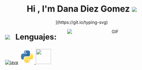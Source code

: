 <h1 align="center">Hi , I'm Dana Diez Gomez <img src="https://i.pinimg.com/originals/22/4f/32/224f32d1babb2248c361affeb234ac41.gif" width="50"></h1>
<p align="center">

  
<div align="center" style="border: px solid #000000;>

[![Typing SVG](https://readme-typing-svg.herokuapp.com?font=Robot-Bold&size=30&color=9D89D8&center=true&vCenter=true&width=900&height=110&lines=Estudiante+de+ingenieria;Futura+Hacker;Cat+mom;print+("I+NEED+COOFFE+OR+MATE"))](https://git.io/typing-svg)
</div>

<a target="_blank" align="center">
  <img align="right" top="350" height="200" width="300" alt="GIF" src="https://media1.giphy.com/media/v1.Y2lkPTc5MGI3NjExazI5eGRyNzhtNGh4NGhobjRsMXprNmgxODMxa2RqcXF6YzE0a3Z6ZSZlcD12MV9pbnRlcm5hbF9naWZfYnlfaWQmY3Q9Zw/hpXdHPfFI5wTABdDx9/giphy.gif">
</a>


<p style="font-size: 1.8em; font-weight: bold;">
    <img src="https://media2.giphy.com/media/QssGEmpkyEOhBCb7e1/giphy.gif?cid=ecf05e47a0n3gi1bfqntqmob8g9aid1oyj2wr3ds3mg700bl&rid=giphy.gif" width ="32">
    <b>  Lenguajes:</b>
</p>

<p> 
  <a href="https://www.w3.org/java/" target="_blank"> 
  <a href="https://emoji.gg/emoji/java"><img src="https://cdn3.emoji.gg/emojis/java.png" width="50px" height="50px" alt="java"></a>
  </a> 
  <a href="https://www.python.org" target="_blank"> 
    <img src="https://raw.githubusercontent.com/devicons/devicon/master/icons/python/python-original.svg" alt="python" width="50" height="50"/> 
  </a> 
    <a href="https://www.w3schools.com/csharp" target="_blank"> 
    <img src="https://cdn.jsdelivr.net/gh/devicons/devicon/icons/csharp/csharp-original.svg" width="50" height="50"/>
  </a>
</p>
